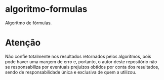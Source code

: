 # algoritmo-formulas
 Algoritmo de fórmulas.


# Atenção

Não confie totalmente nos resultados retornados pelos algoritmos, pois pode haver uma margem de erro e, portanto, o autor deste repositório não se responsabiliza por eventuais prejuízos obtidos por conta dos resultados, sendo de responsabilidade única e exclusiva de quem a utilizou.